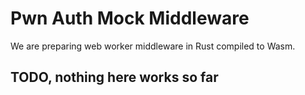 # Pwn Auth Mock Middleware
We are preparing web worker middleware in Rust compiled to Wasm.

## TODO, nothing here works so far